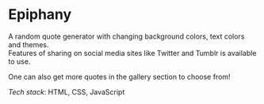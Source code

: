 # Epiphany
A random quote generator with changing background colors, text colors and themes. <br> Features of sharing on social media sites like Twitter and Tumblr is available to use. 

One can also get more quotes in the gallery section to choose from!  

*Tech stack*: HTML, CSS, JavaScript

